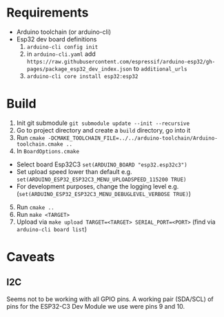 # Requirements

- Arduino toolchain (or arduino-cli)
- Esp32 dev board definitions
  1. `arduino-cli config init`
  2. in `arduino-cli.yaml` add `https://raw.githubusercontent.com/espressif/arduino-esp32/gh-pages/package_esp32_dev_index.json` to `additional_urls`
  3. `arduino-cli core install esp32:esp32`

# Build

1. Init git submodule `git submodule update --init --recursive`
2. Go to project directory and create a `build` directory, go into it
3. Run `cmake -DCMAKE_TOOLCHAIN_FILE=../../arduino-toolchain/Arduino-toolchain.cmake ..`
4. In `BoardOptions.cmake`
  - Select board Esp32C3 `set(ARDUINO_BOARD "esp32.esp32c3")`
  - Set upload speed lower than default e.g. `set(ARDUINO_ESP32_ESP32C3_MENU_UPLOADSPEED_115200 TRUE)`
  - For development purposes, change the logging level e.g. (`set(ARDUINO_ESP32_ESP32C3_MENU_DEBUGLEVEL_VERBOSE TRUE)`)
5. Run `cmake ..`
6. Run `make <TARGET>`
7. Upload via `make upload TARGET=<TARGET> SERIAL_PORT=<PORT>` (find via `arduino-cli board list`)

# Caveats

## I2C

Seems not to be working with all GPIO pins. A working pair (SDA/SCL) of pins for the ESP32-C3 Dev Module we use were pins 9 and 10.
